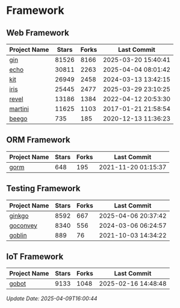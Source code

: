 # Framework

## Web Framework
| Project Name | Stars | Forks | Last Commit |
| ------------ | ----- | ----- | ----------- |
| [gin](https://github.com/gin-gonic/gin) | 81526 | 8166 | 2025-03-20 15:40:41 |
| [echo](https://github.com/labstack/echo) | 30811 | 2263 | 2025-04-04 08:01:42 |
| [kit](https://github.com/go-kit/kit) | 26949 | 2458 | 2024-03-13 13:42:15 |
| [iris](https://github.com/kataras/iris) | 25445 | 2477 | 2025-03-29 23:10:25 |
| [revel](https://github.com/revel/revel) | 13186 | 1384 | 2022-04-12 20:53:30 |
| [martini](https://github.com/go-martini/martini) | 11625 | 1103 | 2017-01-21 21:58:54 |
| [beego](https://github.com/astaxie/beego) | 735 | 185 | 2020-12-13 11:36:23 |

## ORM Framework
| Project Name | Stars | Forks | Last Commit |
| ------------ | ----- | ----- | ----------- |
| [gorm](https://github.com/jinzhu/gorm) | 648 | 195 | 2021-11-20 01:15:37 |

## Testing Framework
| Project Name | Stars | Forks | Last Commit |
| ------------ | ----- | ----- | ----------- |
| [ginkgo](https://github.com/onsi/ginkgo) | 8592 | 667 | 2025-04-06 20:37:42 |
| [goconvey](https://github.com/smartystreets/goconvey) | 8340 | 556 | 2024-03-06 06:24:57 |
| [goblin](https://github.com/franela/goblin) | 889 | 76 | 2021-10-03 14:34:22 |

## IoT Framework
| Project Name | Stars | Forks | Last Commit |
| ------------ | ----- | ----- | ----------- |
| [gobot](https://github.com/hybridgroup/gobot) | 9133 | 1048 | 2025-02-16 14:48:48 |

*Update Date: 2025-04-09T16:00:44*